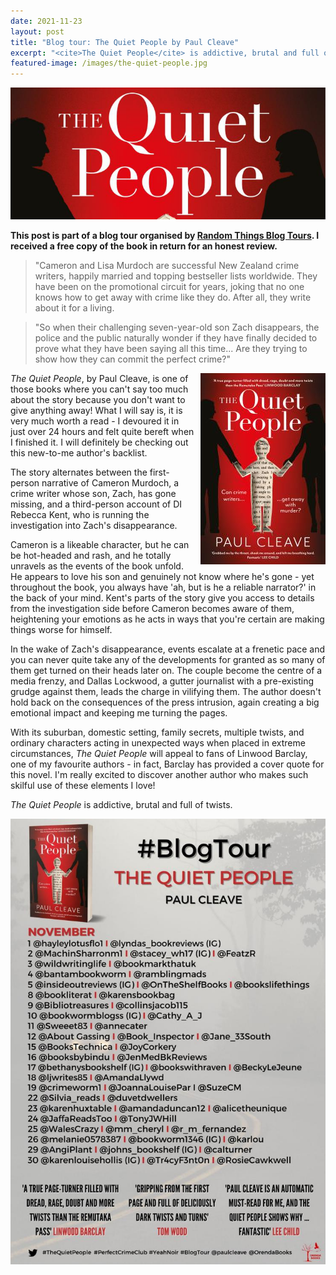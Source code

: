 ```yaml
---
date: 2021-11-23
layout: post
title: "Blog tour: The Quiet People by Paul Cleave"
excerpt: "<cite>The Quiet People</cite> is addictive, brutal and full of twists."
featured-image: /images/the-quiet-people.jpg
---
```


![The Quiet People](/images/the-quiet-people.jpg)

**This post is part of a blog tour organised by [Random Things Blog Tours](http://randomthingsthroughmyletterbox.blogspot.com/p/services-to-publishers-authors-blog.html). I received a free copy of the book in return for an honest review.**

> "Cameron and Lisa Murdoch are successful New Zealand crime writers, happily married and topping bestseller lists worldwide. They have been on the promotional circuit for years, joking that no one knows how to get away with crime like they do. After all, they write about it for a living.

> "So when their challenging seven-year-old son Zach disappears, the police and the public naturally wonder if they have finally decided to prove what they have been saying all this time... Are they trying to show how they can commit the perfect crime?"

<img src="/images/the-quiet-people-200.jpg" alt="The Quiet People" style="float: right; margin-bottom: 10px; margin-left: 10px;">

<cite>The Quiet People</cite>, by Paul Cleave, is one of those books where you can't say too much about the story because you don't want to give anything away! What I will say is, it is very much worth a read - I devoured it in just over 24 hours and felt quite bereft when I finished it. I will definitely be checking out this new-to-me author's backlist.

The story alternates between the first-person narrative of Cameron Murdoch, a crime writer whose son, Zach, has gone missing, and a third-person account of DI Rebecca Kent, who is running the investigation into Zach's disappearance.

Cameron is a likeable character, but he can be hot-headed and rash, and he totally unravels as the events of the book unfold. He appears to love his son and genuinely not know where he's gone - yet throughout the book, you always have 'ah, but is he a reliable narrator?' in the back of your mind. Kent's parts of the story give you access to details from the investigation side before Cameron becomes aware of them, heightening your emotions as he acts in ways that you're certain are making things worse for himself.

In the wake of Zach's disappearance, events escalate at a frenetic pace and you can never quite take any of the developments for granted as so many of them get turned on their heads later on. The couple become the centre of a media frenzy, and Dallas Lockwood, a gutter journalist with a pre-existing grudge against them, leads the charge in vilifying them. The author doesn't hold back on the consequences of the press intrusion, again creating a big emotional impact and keeping me turning the pages.

With its suburban, domestic setting, family secrets, multiple twists, and ordinary characters acting in unexpected ways when placed in extreme circumstances, <cite>The Quiet People</cite> will appeal to fans of Linwood Barclay, one of my favourite authors - in fact, Barclay has provided a cover quote for this novel. I'm really excited to discover another author who makes such skilful use of these elements I love!

<cite>The Quiet People</cite> is addictive, brutal and full of twists.

![The Quiet People blog tour banner](/images/the-quiet-people-banner.jpg)
